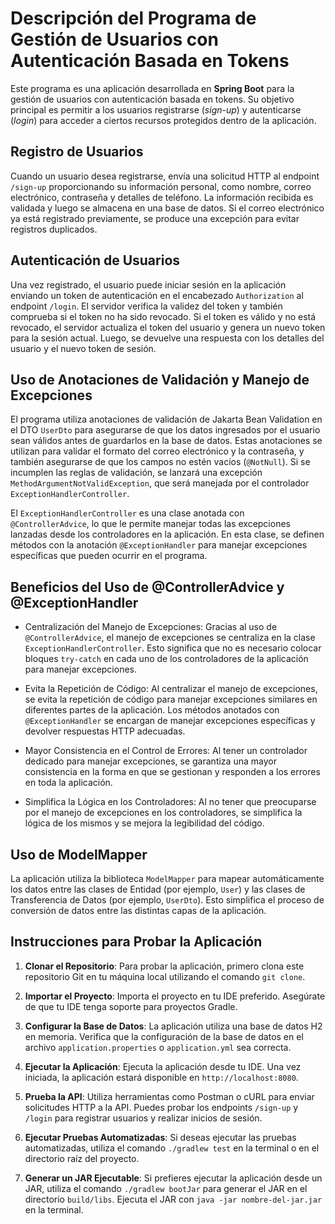 # Descripción del Programa de Gestión de Usuarios con Autenticación Basada en Tokens

Este programa es una aplicación desarrollada en **Spring Boot** para la gestión de usuarios con autenticación basada en tokens. Su objetivo principal es permitir a los usuarios registrarse (*sign-up*) y autenticarse (*login*) para acceder a ciertos recursos protegidos dentro de la aplicación.

## Registro de Usuarios

Cuando un usuario desea registrarse, envía una solicitud HTTP al endpoint `/sign-up` proporcionando su información personal, como nombre, correo electrónico, contraseña y detalles de teléfono. La información recibida es validada y luego se almacena en una base de datos. Si el correo electrónico ya está registrado previamente, se produce una excepción para evitar registros duplicados.

## Autenticación de Usuarios

Una vez registrado, el usuario puede iniciar sesión en la aplicación enviando un token de autenticación en el encabezado `Authorization` al endpoint `/login`. El servidor verifica la validez del token y también comprueba si el token no ha sido revocado. Si el token es válido y no está revocado, el servidor actualiza el token del usuario y genera un nuevo token para la sesión actual. Luego, se devuelve una respuesta con los detalles del usuario y el nuevo token de sesión.

## Uso de Anotaciones de Validación y Manejo de Excepciones

El programa utiliza anotaciones de validación de Jakarta Bean Validation en el DTO `UserDto` para asegurarse de que los datos ingresados por el usuario sean válidos antes de guardarlos en la base de datos. Estas anotaciones se utilizan para validar el formato del correo electrónico y la contraseña, y también asegurarse de que los campos no estén vacíos (`@NotNull`). Si se incumplen las reglas de validación, se lanzará una excepción `MethodArgumentNotValidException`, que será manejada por el controlador `ExceptionHandlerController`.

El `ExceptionHandlerController` es una clase anotada con `@ControllerAdvice`, lo que le permite manejar todas las excepciones lanzadas desde los controladores en la aplicación. En esta clase, se definen métodos con la anotación `@ExceptionHandler` para manejar excepciones específicas que pueden ocurrir en el programa.

## Beneficios del Uso de @ControllerAdvice y @ExceptionHandler

- Centralización del Manejo de Excepciones: Gracias al uso de `@ControllerAdvice`, el manejo de excepciones se centraliza en la clase `ExceptionHandlerController`. Esto significa que no es necesario colocar bloques `try-catch` en cada uno de los controladores de la aplicación para manejar excepciones.

- Evita la Repetición de Código: Al centralizar el manejo de excepciones, se evita la repetición de código para manejar excepciones similares en diferentes partes de la aplicación. Los métodos anotados con `@ExceptionHandler` se encargan de manejar excepciones específicas y devolver respuestas HTTP adecuadas.

- Mayor Consistencia en el Control de Errores: Al tener un controlador dedicado para manejar excepciones, se garantiza una mayor consistencia en la forma en que se gestionan y responden a los errores en toda la aplicación.

- Simplifica la Lógica en los Controladores: Al no tener que preocuparse por el manejo de excepciones en los controladores, se simplifica la lógica de los mismos y se mejora la legibilidad del código.

## Uso de ModelMapper

La aplicación utiliza la biblioteca `ModelMapper` para mapear automáticamente los datos entre las clases de Entidad (por ejemplo, `User`) y las clases de Transferencia de Datos (por ejemplo, `UserDto`). Esto simplifica el proceso de conversión de datos entre las distintas capas de la aplicación.

## Instrucciones para Probar la Aplicación

1. **Clonar el Repositorio**: Para probar la aplicación, primero clona este repositorio Git en tu máquina local utilizando el comando `git clone`.

2. **Importar el Proyecto**: Importa el proyecto en tu IDE preferido. Asegúrate de que tu IDE tenga soporte para proyectos Gradle.

3. **Configurar la Base de Datos**: La aplicación utiliza una base de datos H2 en memoria. Verifica que la configuración de la base de datos en el archivo `application.properties` o `application.yml` sea correcta.

4. **Ejecutar la Aplicación**: Ejecuta la aplicación desde tu IDE. Una vez iniciada, la aplicación estará disponible en `http://localhost:8080`.

5. **Prueba la API**: Utiliza herramientas como Postman o cURL para enviar solicitudes HTTP a la API. Puedes probar los endpoints `/sign-up` y `/login` para registrar usuarios y realizar inicios de sesión.

6. **Ejecutar Pruebas Automatizadas**: Si deseas ejecutar las pruebas automatizadas, utiliza el comando `./gradlew test` en la terminal o en el directorio raíz del proyecto.

7. **Generar un JAR Ejecutable**: Si prefieres ejecutar la aplicación desde un JAR, utiliza el comando `./gradlew bootJar` para generar el JAR en el directorio `build/libs`. Ejecuta el JAR con `java -jar nombre-del-jar.jar` en la terminal.

